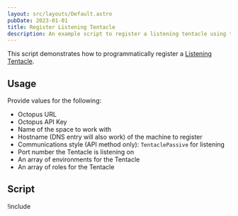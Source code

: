 ```yaml
---
layout: src/layouts/Default.astro
pubDate: 2023-01-01
title: Register Listening Tentacle
description: An example script to register a listening tentacle using the REST API.
---
```


This script demonstrates how to programmatically register a [Listening Tentacle](/docs/infrastructure/deployment-targets/tentacle/tentacle-communication/#listening-tentacles-recommended).

## Usage

Provide values for the following:
- Octopus URL
- Octopus API Key
- Name of the space to work with
- Hostname (DNS entry will also work) of the machine to register
- Communications style (API method only): `TentaclePassive` for listening
- Port number the Tentacle is listening on
- An array of environments for the Tentacle
- An array of roles for the Tentacle

## Script

!include <register-listening-tentacle-scripts>
